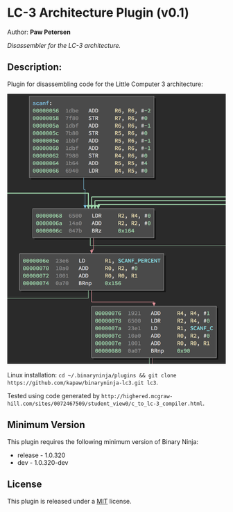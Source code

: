 # LC-3 Architecture Plugin (v0.1)
Author: **Paw Petersen**

_Disassembler for the LC-3 architecture._

## Description:

Plugin for disassembling code for the Little Computer 3 architecture:

![scanf](test/scanf.png)

Linux installation: `cd ~/.binaryninja/plugins && git clone https://github.com/kapaw/binaryninja-lc3.git lc3`.

Tested using code generated by `http://highered.mcgraw-hill.com/sites/0072467509/student_view0/c_to_lc-3_compiler.html`.

## Minimum Version

This plugin requires the following minimum version of Binary Ninja:

 * release - 1.0.320
 * dev - 1.0.320-dev



## License

This plugin is released under a [MIT](LICENSE) license.


